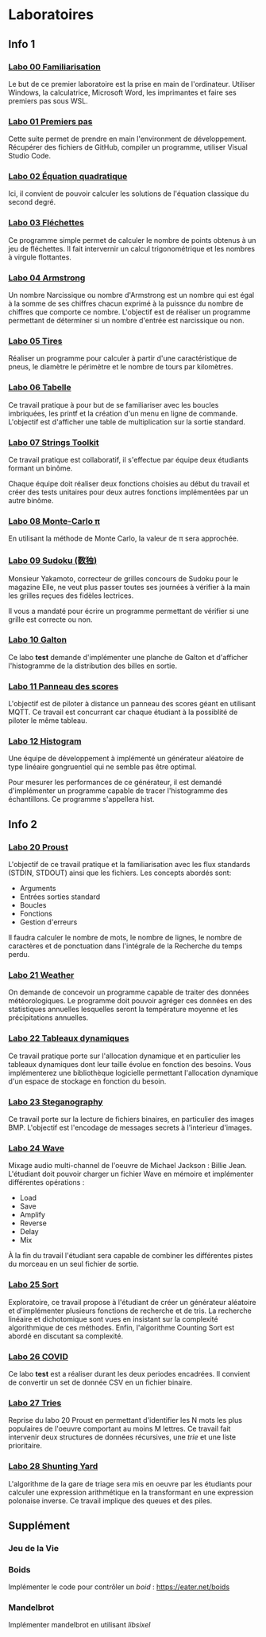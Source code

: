 # Laboratoires

## Info 1

### [Labo 00 Familiarisation](https://github.com/heig-tin-info/labo-00)

Le but de ce premier laboratoire est la prise en main de l'ordinateur. Utiliser Windows, la calculatrice, Microsoft Word, les imprimantes et faire ses premiers pas sous WSL.

### [Labo 01 Premiers pas](https://github.com/heig-tin-info/labo-01-first-steps)

Cette suite permet de prendre en main l'environment de développement. Récupérer des fichiers de GitHub, compiler un programme, utiliser Visual Studio Code.

### [Labo 02 Équation quadratique](https://github.com/heig-tin-info/labo-02-quadratic)

Ici, il convient de pouvoir calculer les solutions de l'équation classique du second degré.

### [Labo 03 Fléchettes](https://github.com/heig-tin-info/labo-03-darts)

Ce programme simple permet de calculer le nombre de points obtenus à un jeu de fléchettes. Il fait intervernir un calcul trigonométrique et les nombres à virgule flottantes.

### [Labo 04 Armstrong](https://github.com/heig-tin-info/labo-04-armstrong)

Un nombre Narcissique ou nombre d'Armstrong est un nombre qui est égal à la somme de ses chiffres chacun exprimé à la puissnce du nombre de chiffres que comporte ce nombre. L'objectif est de réaliser un programme permettant de déterminer si un nombre d'entrée est narcissique ou non.

### [Labo 05 Tires](https://github.com/heig-tin-info/labo-05-tires)

Réaliser un programme pour calculer à partir d'une caractéristique de pneus, le diamètre le périmètre et le nombre de tours par kilomètres. 

### [Labo 06 Tabelle](https://github.com/heig-tin-info/labo-06-multiplications)

Ce travail pratique à pour but de se familiariser avec les boucles imbriquées, les printf et la création d'un menu en ligne de commande. L'objectif est d'afficher une table de multiplication sur la sortie standard.

### [Labo 07 Strings Toolkit](https://github.com/heig-tin-info/labo-07-strings)

Ce travail pratique est collaboratif, il s'effectue par équipe deux étudiants formant un binôme.

Chaque équipe doit réaliser deux fonctions choisies au début du travail et créer des tests unitaires pour deux autres fonctions implémentées par un autre binôme.

### [Labo 08 Monte-Carlo π](https://github.com/heig-tin-info/labo-08-monte-carlo)

En utilisant la méthode de Monte Carlo, la valeur de π sera approchée.

### [Labo 09 Sudoku (数独)](https://github.com/heig-tin-info/labo-09-sudoku)

Monsieur Yakamoto, correcteur de grilles concours de Sudoku pour le magazine Elle, ne veut plus passer toutes ses journées à vérifier à la main les grilles reçues des fidèles lectrices.

Il vous a mandaté pour écrire un programme permettant de vérifier si une grille est correcte ou non.

### [Labo 10 Galton](https://github.com/heig-tin-info/labo-10-galton)

Ce labo **test** demande d'implémenter une planche de Galton et d'afficher l'histogramme de la distribution des billes en sortie.

### [Labo 11 Panneau des scores](https://github.com/heig-tin-info/labo-11-scoreboard)

L'objectif est de piloter à distance un panneau des scores géant en utilisant MQTT. Ce travail est concurrant car chaque étudiant à la possiblité de piloter le même tableau.

### [Labo 12 Histogram](https://github.com/heig-tin-info/labo-12-histogram)

Une équipe de développement à implémenté un générateur aléatoire de type linéaire gongruentiel qui ne semble pas être optimal.

Pour mesurer les performances de ce générateur, il est demandé d'implémenter un programme capable de tracer l'histogramme des échantillons. Ce programme s'appellera hist.

## Info 2

### [Labo 20 Proust](https://github.com/heig-tin-info/labo-20-proust)

L'objectif de ce travail pratique et la familiarisation avec les flux standards (STDIN, STDOUT) ainsi que les fichiers. Les concepts abordés sont:

- Arguments
- Entrées sorties standard
- Boucles
- Fonctions
- Gestion d'erreurs

Il faudra calculer le nombre de mots, le nombre de lignes, le nombre de caractères et de ponctuation dans l'intégrale de la Recherche du temps perdu. 

### [Labo 21 Weather](https://github.com/heig-tin-info/labo-21-weather)

On demande de concevoir un programme capable de traiter des données météorologiques. Le programme doit pouvoir agréger ces données en des statistiques annuelles lesquelles seront la température moyenne et les précipitations annuelles.

### [Labo 22 Tableaux dynamiques](https://github.com/heig-tin-info/labo-22-dynamic-arrays)

Ce travail pratique porte sur l'allocation dynamique et en particulier les tableaux dynamiques dont leur taille évolue en fonction des besoins. Vous implémenterez une bibliothèque logicielle permettant l'allocation dynamique d'un espace de stockage en fonction du besoin.

### [Labo 23 Steganography](https://github.com/heig-tin-info/labo-23-steganography)

Ce travail porte sur la lecture de fichiers binaires, en particulier des images BMP. L'objectif est l'encodage de messages secrets à l'interieur d'images.

### [Labo 24 Wave](https://github.com/heig-tin-info/labo24-wave)

Mixage audio multi-channel de l'oeuvre de Michael Jackson : Billie Jean. L'étudiant doit pouvoir charger un fichier Wave en mémoire et implémenter différentes opérations :

- Load
- Save
- Amplify
- Reverse
- Delay
- Mix

À la fin du travail l'étudiant sera capable de combiner les différentes pistes du morceau en un seul fichier de sortie.

### [Labo 25 Sort](https://github.com/heig-tin-info/labo-25-sort)

Exploratoire, ce travail propose à l'étudiant de créer un générateur aléatoire et d'implémenter plusieurs fonctions de recherche et de tris. La recherche linéaire et dichotomique sont vues en insistant sur la complexité algorithmique de ces méthodes. Enfin, l'algorithme Counting Sort est abordé en discutant sa complexité.

### [Labo 26 COVID](https://github.com/heig-tin-info/labo-26-test)

Ce labo **test** est a réaliser durant les deux periodes encadrées. Il convient de convertir un set de donnée CSV en un fichier binaire.

### [Labo 27 Tries](https://github.com/heig-tin-info/labo-27-tries)

Reprise du labo 20 Proust en permettant d'identifier les N mots les plus populaires de l'oeuvre comportant au moins M lettres. Ce travail fait intervenir deux structures de données récursives, une *trie* et une liste prioritaire.

### [Labo 28 Shunting Yard](https://github.com/heig-tin-info/labo-28-shunting-yard)

L'algorithme de la gare de triage sera mis en oeuvre par les étudiants pour calculer une expression arithmétique en la transformant en une expression polonaise inverse. Ce travail implique des queues et des piles.

## Supplément

### Jeu de la Vie

### Boids

Implémenter le code pour contrôler un *boid* : https://eater.net/boids

### Mandelbrot

Implémenter mandelbrot en utilisant *libsixel*
